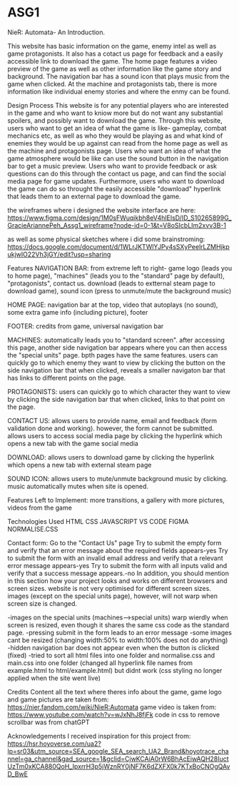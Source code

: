 # ASG1
NieR: Automata- An Introduction.

This website has basic information on the game, enemy intel as well as game protagonists. It also has a cotact us page for feedback and a easily accessible link to download the game. The home page features a video preview of the game as well as other information like the game story and background. The navigation bar has a sound icon that plays music from the game when clicked. At the machine and protagonists tab, there is more information like individual enemy stories and where the enmy can be found. 

Design Process
This website is for any potential players who are interested in the game and who want to kniow more but do not want any substantial spoilers, and possibly want to download the game. Through this website, users who want to get an idea of what the game is like- gameplay, combat mechanics etc, as well as who they would be playing as and what kind of enemies they would be up against can read from the home page as well as the machine and protagonists page. Users who want an idea of what the game atmosphere would be like can use the sound button in the navigation bar to get a music preview. Users who want to provide feedback or ask questions can do this through the contact us page, and can find the social media page for game updates. Furthermore, users who want to download the game can do so throught the easily accessible "download" hyperlink that leads them to an external page to download the game.

the wireframes where i designed the website interface are here: https://www.figma.com/design/1M0sFWuqikbh8eV4hlEIsD/ID_S10265899G_GracieAriannePeh_Assg1_wireframe?node-id=0-1&t=V8oSIcbLIm2xvv3B-1

as well as some physical sketches where i did some brainstroming: https://docs.google.com/document/d/1WLrJKTWlYJPy4sSXyPeelrLZMHjkpukjwIO22Vh3jGY/edit?usp=sharing

Features
NAVIGATION BAR: from extreme left to right- game logo (leads you to home page), "machines" (leads you to the "standard" page by default), "protagonists", contact us. download (leads to extternal steam page to download game), sound icon (press to unmute/mute the background music)

HOME PAGE: navigation bar at the top, video that autoplays (no sound), some extra game info (including picture), footer

FOOTER: credits from game, universal navigation bar 

MACHINES: automatically leads you to "standard screen". after accessing this page, another side navigation bar appears where you can then access the "special units" page. bpth pages have the same features. users can quickly go to which enemy they want to view by clicking the button on the side navigation bar that when clicked, reveals a smaller navigaton bar that has links to different points on the page. 

PROTAGONISTS: users can quickly go to which character they want to view by clicking the side navigation bar that when clicked, links to that point on the page. 

CONTACT US: allows users to provide name, email and feedback (form validation done and working). however, the form cannot be submitted. allows users to access social media page by clicking the hyperlink which opens a new tab with the game social media

DOWNLOAD: allows users to download game by clicking the hyperlink which opens a new tab with external steam page

SOUND ICON: allows users to mute/unmute background music by clicking. music automatically mutes when site is opened.

Features Left to Implement: more transitions, a gallery with more pictures, videos from the game

Technologies Used
HTML
CSS
JAVASCRIPT
VS CODE
FIGMA
NORMALISE.CSS

Contact form:
Go to the "Contact Us" page
Try to submit the empty form and verify that an error message about the required fields appears-yes
Try to submit the form with an invalid email address and verify that a relevant error message appears-yes
Try to submit the form with all inputs valid and verify that a success message appears.-no
In addition, you should mention in this section how your project looks and works on different browsers and screen sizes. website is not very optimised for different screen sizes. images (except on the special units page), however, will not warp when screen size is changed.

-images on the special units (machines-->special units) warp wierdly when screen is resized, even though it shares the same css code as the standard page.
-pressing submit in the form leads to an error message
-some images cant be resized (changing width:50% to width:100% does not do anything)
-hidden navigation bar does not appear even when the button is clicked (fixed)
-tried to sort all html files into one folder and normalise.css and main.css into one folder (changed all hyperlink file names from example.html to html/example.html) but didnt work (css styling no longer applied when the site went live)


Credits
Content
all the text where theres info about the game, game logo and game pictures are taken from:  https://nier.fandom.com/wiki/NieR:Automata
game video is taken from: https://www.youtube.com/watch?v=wJxNhJ8fjFk
code in css to remove scrollbar was from chatGPT

Acknowledgements
I received inspiration for this project from: https://hsr.hoyoverse.com/ua2?lp=sr03&utm_source=SEA_google_SEA_search_UA2_Brand&hoyotrace_channel=ga_channel&gad_source=1&gclid=CjwKCAiA0rW6BhAcEiwAQH28IuctUzTm0xKCA880QoH_IpxrrH3p5jWznRY0jNF7K6dZXFX0k7KTxBoCNOgQAvD_BwE
